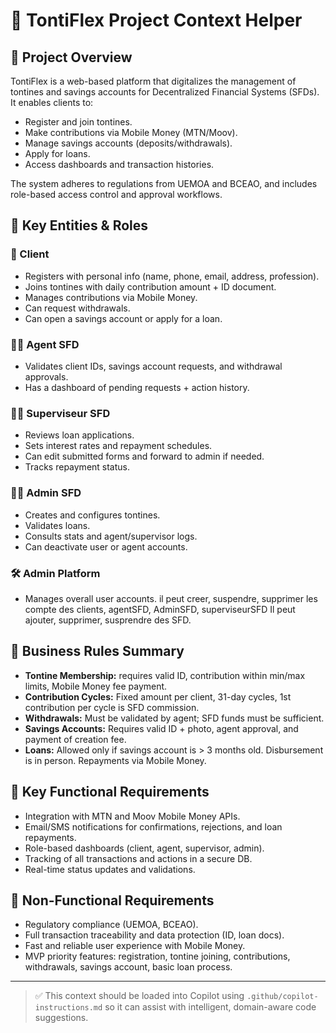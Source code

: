 # 🧠 TontiFlex Project Context Helper

## 📝 Project Overview
TontiFlex is a web-based platform that digitalizes the management of tontines and savings accounts for Decentralized Financial Systems (SFDs). It enables clients to:
- Register and join tontines.
- Make contributions via Mobile Money (MTN/Moov).
- Manage savings accounts (deposits/withdrawals).
- Apply for loans.
- Access dashboards and transaction histories.

The system adheres to regulations from UEMOA and BCEAO, and includes role-based access control and approval workflows.

## 🧩 Key Entities & Roles

### 👤 Client
- Registers with personal info (name, phone, email, address, profession).
- Joins tontines with daily contribution amount + ID document.
- Manages contributions via Mobile Money.
- Can request withdrawals.
- Can open a savings account or apply for a loan.

### 👨‍💼 Agent SFD
- Validates client IDs, savings account requests, and withdrawal approvals.
- Has a dashboard of pending requests + action history.

### 🧑‍💼 Superviseur SFD
- Reviews loan applications.
- Sets interest rates and repayment schedules.
- Can edit submitted forms and forward to admin if needed.
- Tracks repayment status.

### 🧑‍💻 Admin SFD
- Creates and configures tontines.
- Validates loans.
- Consults stats and agent/supervisor logs.
- Can deactivate user or agent accounts.

### 🛠 Admin Platform
- Manages overall user accounts.
il peut creer, suspendre, supprimer les compte des clients, agentSFD, AdminSFD, superviseurSFD
Il peut ajouter, supprimer, susprendre des SFD.

## 🔐 Business Rules Summary

- **Tontine Membership:** requires valid ID, contribution within min/max limits, Mobile Money fee payment.
- **Contribution Cycles:** Fixed amount per client, 31-day cycles, 1st contribution per cycle is SFD commission.
- **Withdrawals:** Must be validated by agent; SFD funds must be sufficient.
- **Savings Accounts:** Requires valid ID + photo, agent approval, and payment of creation fee.
- **Loans:** Allowed only if savings account is > 3 months old. Disbursement is in person. Repayments via Mobile Money.

## 🔌 Key Functional Requirements

- Integration with MTN and Moov Mobile Money APIs.
- Email/SMS notifications for confirmations, rejections, and loan repayments.
- Role-based dashboards (client, agent, supervisor, admin).
- Tracking of all transactions and actions in a secure DB.
- Real-time status updates and validations.

## 🔐 Non-Functional Requirements

- Regulatory compliance (UEMOA, BCEAO).
- Full transaction traceability and data protection (ID, loan docs).
- Fast and reliable user experience with Mobile Money.
- MVP priority features: registration, tontine joining, contributions, withdrawals, savings account, basic loan process.

---

> ✅ This context should be loaded into Copilot using `.github/copilot-instructions.md` so it can assist with intelligent, domain-aware code suggestions.



